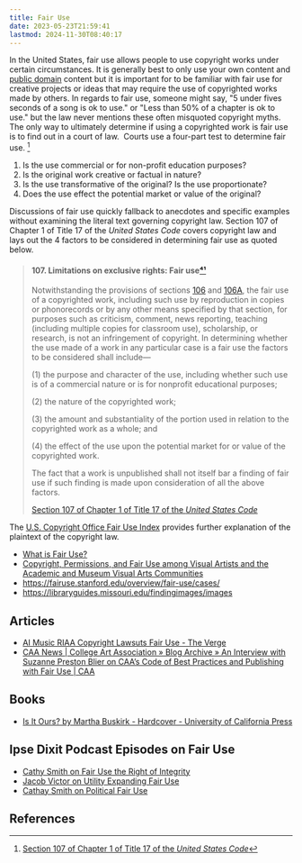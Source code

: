 ```yaml
---
title: Fair Use
date: 2023-05-23T21:59:41
lastmod: 2024-11-30T08:40:17
---
```


In the United States, fair use allows people to use copyright works under certain circumstances. It is generally best to only use your own content and [public domain](./public-domain.md) content but it is important for to be familiar with fair use for creative projects or ideas that may require the use of copyrighted works made by others. In regards to fair use, someone might say, "5 under fives seconds of a song is ok to use." or "Less than 50% of a chapter is ok to use." but the law never mentions these often misquoted copyright myths. The only way to ultimately determine if using a copyrighted work is fair use is to find out in a court of law.  Courts use a four-part test to determine fair use. [^section-107]

1. Is the use commercial or for non-profit education purposes?
2. Is the original work creative or factual in nature?
3. Is the use transformative of the original? Is the use proportionate?
4. Does the use effect the potential market or value of the original?

Discussions of fair use quickly fallback to anecdotes and specific examples without examining the literal text governing copyright law. Section 107 of Chapter 1 of Title 17 of the _United States Code_ covers copyright law and lays out the 4 factors to be considered in determining fair use as quoted below.

> #### 107. Limitations on exclusive rights: Fair use[⁴¹](https://copyright.gov/title17/92chap1.html)
>
> Notwithstanding the provisions of sections [106](https://copyright.gov/title17/92chap1.html#106) and [106A](https://copyright.gov/title17/92chap1.html#106a), the fair use of a copyrighted work, including such use by reproduction in copies or phonorecords or by any other means specified by that section, for purposes such as criticism, comment, news reporting, teaching (including multiple copies for classroom use), scholarship, or research, is not an infringement of copyright. In determining whether the use made of a work in any particular case is a fair use the factors to be considered shall include—
>
> (1) the purpose and character of the use, including whether such use is of a commercial nature or is for nonprofit educational purposes;
>
> (2) the nature of the copyrighted work;
>
> (3) the amount and substantiality of the portion used in relation to the copyrighted work as a whole; and
>
> (4) the effect of the use upon the potential market for or value of the copyrighted work.
>
> The fact that a work is unpublished shall not itself bar a finding of fair use if such finding is made upon consideration of all the above factors.
>
> [Section 107 of Chapter 1 of Title 17 of the _United States Code_](https://copyright.gov/title17/92chap1.html#107)

The [U.S. Copyright Office Fair Use Index](http://copyright.gov/fair-use/) provides further explanation of the plaintext of the copyright law.

- [What is Fair Use?](http://fairuse.stanford.edu/overview/fair-use/what-is-fair-use/)
- [Copyright, Permissions, and Fair Use among Visual Artists and the Academic and Museum Visual Arts Communities](http://www.collegeart.org/pdf/FairUseIssuesReport.pdf)
- https://fairuse.stanford.edu/overview/fair-use/cases/
- https://libraryguides.missouri.edu/findingimages/images

## Articles

- [AI Music RIAA Copyright Lawsuts Fair Use - The Verge](https://www.theverge.com/2024/8/2/24211842/ai-music-riaa-copyright-lawsuit-suno-udio-fair-use)
- [CAA News | College Art Association » Blog Archive » An Interview with Suzanne Preston Blier on CAA’s Code of Best Practices and Publishing with Fair Use | CAA](http://www.collegeart.org/news/2020/05/19/suzanne-preston-blier-on-code-of-best-practices-and-fair-use/)

## Books

- [Is It Ours? by Martha Buskirk - Hardcover - University of California Press](https://www.ucpress.edu/book/9780520344594/is-it-ours)

## Ipse Dixit Podcast Episodes on Fair Use

- [Cathy Smith on Fair Use the Right of Integrity ](https://shows.acast.com/ipse-dixit/episodes/cathay-smith-on-fair-use-the-right-of-integrity)
- [Jacob Victor on Utility Expanding Fair Use](https://shows.acast.com/ipse-dixit/episodes/jacob-victor-on-utility-expanding-fair-use)
- [Cathay Smith on Political Fair Use](https://shows.acast.com/ipse-dixit/episodes/cathay-smith-on-political-fair-use)

## References

[^section-107]: [Section 107 of Chapter 1 of Title 17 of the _United States Code_](https://copyright.gov/title17/92chap1.html#107)
